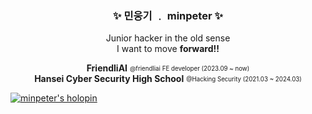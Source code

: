 <div align="center">
  <h3>✨ 민웅기 ﹒ minpeter ✨</h2>

Junior hacker in the old sense  
I want to move **forward!!**  

**FriendliAI** <sub><sup>@friendliai FE developer (2023.09 ~ now)</sup></sub>  
**Hansei Cyber Security High School** <sub><sup>@Hacking Security (2021.03 ~ 2024.03)</sup></sub>  
</div>

[![minpeter's holopin](https://holopin.io/api/user/board?user=minpeter)](https://www.holopin.io/@minpeter#)
